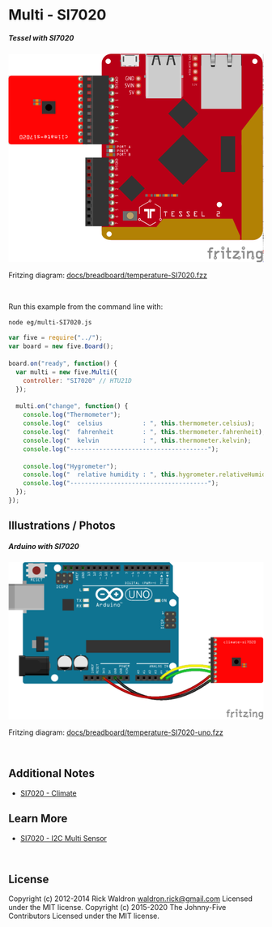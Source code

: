 <!--remove-start-->

# Multi - SI7020

<!--remove-end-->






##### Tessel with SI7020



![docs/breadboard/temperature-SI7020.png](breadboard/temperature-SI7020.png)<br>

Fritzing diagram: [docs/breadboard/temperature-SI7020.fzz](breadboard/temperature-SI7020.fzz)

&nbsp;




Run this example from the command line with:
```bash
node eg/multi-SI7020.js
```


```javascript
var five = require("../");
var board = new five.Board();

board.on("ready", function() {
  var multi = new five.Multi({
    controller: "SI7020" // HTU21D
  });

  multi.on("change", function() {
    console.log("Thermometer");
    console.log("  celsius           : ", this.thermometer.celsius);
    console.log("  fahrenheit        : ", this.thermometer.fahrenheit);
    console.log("  kelvin            : ", this.thermometer.kelvin);
    console.log("--------------------------------------");

    console.log("Hygrometer");
    console.log("  relative humidity : ", this.hygrometer.relativeHumidity);
    console.log("--------------------------------------");
  });
});


```


## Illustrations / Photos


##### Arduino with SI7020



![docs/breadboard/temperature-SI7020-uno.png](breadboard/temperature-SI7020-uno.png)<br>

Fritzing diagram: [docs/breadboard/temperature-SI7020-uno.fzz](breadboard/temperature-SI7020-uno.fzz)

&nbsp;





## Additional Notes
- [SI7020 - Climate](http://start.tessel.io/modules/climate)


## Learn More

- [SI7020 - I2C Multi Sensor](https://tessel.io/docs/climate)

&nbsp;

<!--remove-start-->

## License
Copyright (c) 2012-2014 Rick Waldron <waldron.rick@gmail.com>
Licensed under the MIT license.
Copyright (c) 2015-2020 The Johnny-Five Contributors
Licensed under the MIT license.

<!--remove-end-->
